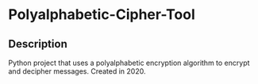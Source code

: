 # Polyalphabetic-Cipher-Tool
## Description
Python project that uses a polyalphabetic encryption algorithm to encrypt and decipher messages. Created in 2020.
